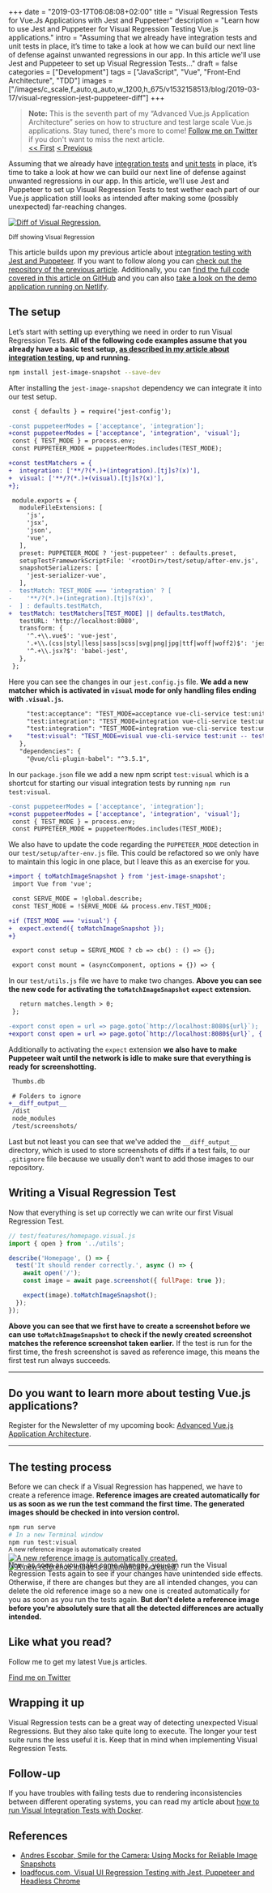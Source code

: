+++
date = "2019-03-17T06:08:08+02:00"
title = "Visual Regression Tests for Vue.Js Applications with Jest and Puppeteer"
description = "Learn how to use Jest and Puppeteer for Visual Regression Testing Vue.js applications."
intro = "Assuming that we already have integration tests and unit tests in place, it’s time to take a look at how we can build our next line of defense against unwanted regressions in our app. In this article we'll use Jest and Puppeteer to set up Visual Regression Tests..."
draft = false
categories = ["Development"]
tags = ["JavaScript", "Vue", "Front-End Architecture", "TDD"]
images = ["/images/c_scale,f_auto,q_auto,w_1200,h_675/v1532158513/blog/2019-03-17/visual-regression-jest-puppeteer-diff"]
+++

> **Note:** This is the seventh part of my “Advanced Vue.js Application Architecture” series on how to structure and test large scale Vue.js applications. Stay tuned, there's more to come! [Follow me on Twitter](https://twitter.com/MaOberlehner) if you don't want to miss the next article.  
> [<< First](/blog/multi-export-vue-single-file-ui-components/) [< Previous](/blog/integration-testing-vue-components-with-jest-and-puppeteer/)

Assuming that we already have [integration tests](/blog/integration-testing-vue-components-with-jest-and-puppeteer/) and [unit tests](/blog/advanced-vue-component-composition-with-container-components/) in place, it’s time to take a look at how we can build our next line of defense against unwanted regressions in our app. In this article, we'll use Jest and Puppeteer to set up Visual Regression Tests to test wether each part of our Vue.js application still looks as intended after making some (possibly unexpected) far-reaching changes.

<div class="c-content__figure">
  <div class="c-content__broad">
    <a href="/images/c_scale,f_auto,q_auto/v1532158513/blog/2019-03-17/visual-regression-jest-puppeteer-diff">
      <img
        src="/images/c_scale,f_auto,q_auto,w_740/v1532158513/blog/2019-03-17/visual-regression-jest-puppeteer-diff"
        srcset="/images/c_scale,f_auto,q_auto,w_1480/v1532158513/blog/2019-03-17/visual-regression-jest-puppeteer-diff 2x"
        alt="Diff of Visual Regression."
      >
    </a>
  </div>
  <p class="c-content__caption">
    <small>Diff showing Visual Regression</small>
  </p>
</div>

This article builds upon my previous article about [integration testing with Jest and Puppeteer](/blog/integration-testing-vue-components-with-jest-and-puppeteer/). If you want to follow along you can [check out the repository of the previous article](https://github.com/maoberlehner/advanced-vue-component-composition-with-container-components/tree/jest-and-puppeteer-integration-tests). Additionally, you can [find the full code covered in this article on GitHub](https://github.com/maoberlehner/visual-regression-tests-for-vue-applications-with-jest-and-puppeteer) and you can also [take a look on the demo application running on Netlify](https://advanced-vue-component-composition-with-container-components.netlify.com/).

## The setup

Let’s start with setting up everything we need in order to run Visual Regression Tests. **All of the following code examples assume that you already have a basic test setup, [as described in my article about integration testing](/blog/integration-testing-vue-components-with-jest-and-puppeteer/), up and running.**

```bash
npm install jest-image-snapshot --save-dev
```

After installing the `jest-image-snapshot` dependency we can integrate it into our test setup.

```diff
 const { defaults } = require('jest-config');

-const puppeteerModes = ['acceptance', 'integration'];
+const puppeteerModes = ['acceptance', 'integration', 'visual'];
 const { TEST_MODE } = process.env;
 const PUPPETEER_MODE = puppeteerModes.includes(TEST_MODE);

+const testMatchers = {
+  integration: ['**/?(*.)+(integration).[tj]s?(x)'],
+  visual: ['**/?(*.)+(visual).[tj]s?(x)'],
+};

 module.exports = {
   moduleFileExtensions: [
     'js',
     'jsx',
     'json',
     'vue',
   ],
   preset: PUPPETEER_MODE ? 'jest-puppeteer' : defaults.preset,
   setupTestFrameworkScriptFile: '<rootDir>/test/setup/after-env.js',
   snapshotSerializers: [
     'jest-serializer-vue',
   ],
-  testMatch: TEST_MODE === 'integration' ? [
-    '**/?(*.)+(integration).[tj]s?(x)',
-  ] : defaults.testMatch,
+  testMatch: testMatchers[TEST_MODE] || defaults.testMatch,
   testURL: 'http://localhost:8080',
   transform: {
     '^.+\\.vue$': 'vue-jest',
     '.+\\.(css|styl|less|sass|scss|svg|png|jpg|ttf|woff|woff2)$': 'jest-transform-stub',
     '^.+\\.jsx?$': 'babel-jest',
   },
 };
```

Here you can see the changes in our `jest.config.js` file. **We add a new matcher which is activated in `visual` mode for only handling files ending with `.visual.js`.**

```diff
     "test:acceptance": "TEST_MODE=acceptance vue-cli-service test:unit -- test/**/*",
     "test:integration": "TEST_MODE=integration vue-cli-service test:unit -- src/**/*"
     "test:integration": "TEST_MODE=integration vue-cli-service test:unit -- src/**/*",
+    "test:visual": "TEST_MODE=visual vue-cli-service test:unit -- test/**/*"
   },
   "dependencies": {
     "@vue/cli-plugin-babel": "^3.5.1",
```

In our `package.json` file we add a new npm script `test:visual` which is a shortcut for starting our visual integration tests by running `npm run test:visual`.

```diff
-const puppeteerModes = ['acceptance', 'integration'];
+const puppeteerModes = ['acceptance', 'integration', 'visual'];
 const { TEST_MODE } = process.env;
 const PUPPETEER_MODE = puppeteerModes.includes(TEST_MODE);
```

We also have to update the code regarding the `PUPPETEER_MODE` detection in our `test/setup/after-env.js` file. This could be refactored so we only have to maintain this logic in one place, but I leave this as an exercise for you.

```diff
+import { toMatchImageSnapshot } from 'jest-image-snapshot';
 import Vue from 'vue';

 const SERVE_MODE = !global.describe;
 const TEST_MODE = !SERVE_MODE && process.env.TEST_MODE;

+if (TEST_MODE === 'visual') {
+  expect.extend({ toMatchImageSnapshot });
+}

 export const setup = SERVE_MODE ? cb => cb() : () => {};

 export const mount = (asyncComponent, options = {}) => {
```

In our `test/utils.js` file we have to make two changes. **Above you can see the new code for activating the `toMatchImageSnapshot` `expect` extension.**

```diff
   return matches.length > 0;
 };

-export const open = url => page.goto(`http://localhost:8080${url}`);
+export const open = url => page.goto(`http://localhost:8080${url}`, { waitUntil: 'networkidle0' });
```

Additionally to activating the `expect` extension **we also have to make Puppeteer wait until the network is idle to make sure that everything is ready for screenshotting.**

```diff
 Thumbs.db

 # Folders to ignore
+__diff_output__
 /dist
 node_modules
 /test/screenshots/
```

Last but not least you can see that we've added the `__diff_output__` directory, which is used to store screenshots of diffs if a test fails, to our `.gitignore` file because we usually don't want to add those images to our repository.

## Writing a Visual Regression Test

Now that everything is set up correctly we can write our first Visual Regression Test.

```js
// test/features/homepage.visual.js
import { open } from '../utils';

describe('Homepage', () => {
  test('It should render correctly.', async () => {
    await open('/');
    const image = await page.screenshot({ fullPage: true });

    expect(image).toMatchImageSnapshot();
  });
});
```

**Above you can see that we first have to create a screenshot before we can use `toMatchImageSnapshot` to check if the newly created screenshot matches the reference screenshot taken earlier.** If the test is run for the first time, the fresh screenshot is saved as reference image, this means the first test run always succeeds.

<div>
  <hr class="c-hr">
  <div class="c-service-info">
    <h2>Do you want to learn more about testing Vue.js applications?</h2>
    <p class="c-service-info__body">
      Register for the Newsletter of my upcoming book: <a class="c-anchor" href="https://oberlehner.us20.list-manage.com/subscribe?u=8476a98c5640f6c7b5530ea57&id=8b26bf120b" data-event-category="link" data-event-action="click: newsletter" data-event-label="Newsletter (article content)">Advanced Vue.js Application Architecture</a>.
    </p>
  </div>
  <hr class="c-hr">
</div>

## The testing process

Before we can check if a Visual Regression has happened, we have to create a reference image. **Reference images are created automatically for us as soon as we run the test command the first time. The generated images should be checked in into version control.**

```bash
npm run serve
# In a new Terminal window
npm run test:visual
```

<div class="c-content__figure">
  <div class="c-content__broad">
    <a href="/images/c_scale,f_auto,q_auto/v1532158513/blog/2019-03-17/new-diff-screenshot">
      <img
        data-src="/images/c_scale,f_auto,q_auto,w_740/v1532158513/blog/2019-03-17/new-diff-screenshot"
        data-srcset="/images/c_scale,f_auto,q_auto,w_1480/v1532158513/blog/2019-03-17/new-diff-screenshot 2x"
        alt="A new reference image is automatically created."
      >
      <noscript>
        <img
          src="/images/c_scale,f_auto,q_auto,w_740/v1532158513/blog/2019-03-17/new-diff-screenshot"
          alt="A new reference image is automatically created."
        >
      </noscript>
    </a>
  </div>
  <p class="c-content__caption" style="margin-top:-3.5em;">
    <small>A new reference image is automatically created</small>
  </p>
</div>

Now, as soon as you make some changes, you can run the Visual Regression Tests again to see if your changes have unintended side effects. Otherwise, if there are changes but they are all intended changes, you can delete the old reference image so a new one is created automatically for you as soon as you run the tests again. **But don't delete a reference image before you're absolutely sure that all the detected differences are actually intended.**

<div class="c-content__broad">
  <div class="c-twitter-teaser">
    <div class="c-twitter-teaser__content">
      <h2 class="c-twitter-teaser__headline">Like what you read?</h2>
      <p class="c-twitter-teaser__body">
        Follow me to get my latest Vue.js articles.
      </p>
      <a class="c-button c-button--outline c-twitter-teaser__button" rel="nofollow" href="https://twitter.com/maoberlehner" data-event-category="link" data-event-action="click: contact" data-event-label="Twitter (article content)">
        Find me on Twitter
      </a>
    </div>
  </div>
</div>

## Wrapping it up

Visual Regression tests can be a great way of detecting unexpected Visual Regressions. But they also take quite long to execute. The longer your test suite runs the less useful it is. Keep that in mind when implementing Visual Regression Tests.

## Follow-up

If you have troubles with failing tests due to rendering inconsistencies between different operating systems, you can read my article about [how to run Visual Integration Tests with Docker](/blog/using-docker-to-run-visual-regression-tests-with-jest-and-puppeteer).

## References

- [Andres Escobar, Smile for the Camera: Using Mocks for Reliable Image Snapshots](https://americanexpress.io/smile-for-the-camera/)
- [loadfocus.com, Visual UI Regression Testing with Jest, Puppeteer and Headless Chrome](https://loadfocus.com/blog/2018/02/06/visual-ui-regression-testing-with-jest-puppeteer-and-headless-chrome/)
